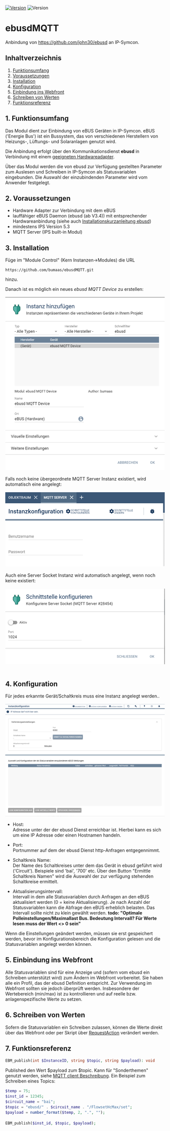 [![Version](https://img.shields.io/badge/Symcon-PHPModul-red.svg)](https://www.symcon.de/service/dokumentation/entwicklerbereich/sdk-tools/sdk-php/)
![Version](https://img.shields.io/badge/Symcon%20Version-5.3%20%3E-blue.svg)

# ebusdMQTT
   Anbindung von https://github.com/john30/ebusd an IP-Symcon.
 
   ## Inhaltverzeichnis
   1. [Funktionsumfang](#1-funktionsumfang)
   2. [Voraussetzungen](#2-voraussetzungen)
   3. [Installation](#3-installation)
   4. [Konfiguration](#4-konfiguration)
   5. [Einbindung ins Webfront](#5-einbindung-ins-webfront)
   6. [Schreiben von Werten](#6-schreiben-von-werten)
   7. [Funktionsreferenz](#7-funktionsreferenz)
    
## 1. Funktionsumfang

Das Modul dient zur Einbindung von eBUS Geräten in IP-Symcon. eBUS ('Energie Bus') ist ein Bussystem, das von verschiedenen Herstellern von Heizungs-, Lüftungs- und Solaranlagen genutzt wird.

Die Anbindung erfolgt über den Kommunikationsdienst **ebusd** in Verbindung mit einem [geeigneten Hardwareadapter](https://github.com/john30/ebusd/wiki/6.-Hardware).

Über das Modul werden die von ebusd zur Verfügung gestellten Parameter zum Auslesen und Schreiben in IP-Symcon als Statusvariablen eingebunden. Die Auswahl der einzubindenden Parameter wird vom Anwender festgelegt.

  

 
## 2. Voraussetzungen

* Hardware Adapter zur Verbindung mit dem eBUS
* lauffähiger eBUS Daemon (ebusd (ab V3.4)) mit entsprechender Hardwareanbindung (siehe auch [Installationskurzanleitung ebusd](docs/de/InstallEbusdREADME.md))
* mindestens IPS Version 5.3
* MQTT Server (IPS built-in Modul) 


## 3. Installation
Füge im "Module Control" (Kern Instanzen->Modules) die URL 
```
https://github.com/bumaas/ebusdMQTT.git
```
hinzu.

Danach ist es möglich ein neues _ebusd MQTT Device_ zu erstellen:<br><br>
![Instanz erstellen](imgs/InstanzErstellen.png?raw=true "Instanz erstellen")
<br><br>Falls noch keine übergeordnete MQTT Server Instanz existiert, wird automatisch eine angelegt:<br><br>
![MQTT Server Instanz erstellen](imgs/InstanzErstellenMQTTServer.png?raw=true "MQTT Server Instanz erstellen")
<br><br>Auch eine Server Socket Instanz wird automatisch angelegt, wenn noch keine existiert:<br><br>
![MQTT Server Instanz erstellen](imgs/InstanzErstellenServerSocket.png?raw=true "Server Socket Instanz erstellen")
<br><br>

## 4. Konfiguration
Für jedes erkannte Gerät/Schaltkreis muss eine Instanz angelegt werden..<br><br>
![Instanz konfigurieren](imgs/InstanzKonfigurieren.png?raw=true "Instanz konfigurieren")
-  Host:<br>
Adresse unter der der ebusd Dienst erreichbar ist. Hierbei kann es sich um eine IP Adresse oder einen Hostnamen handeln.  

- Port:<br>
Portnummer auf dem der ebusd Dienst http-Anfragen entgegennimmt.

- Schaltkreis Name:<br>
Der Name des Schaltkreises unter dem das Gerät in ebusd geführt wird ('Circuit'). Beispiele sind 'bai', '700' etc. Über den Button "Ermittle Schaltkreis Namen" wird die Auswahl der zur verfügung stehenden Schaltkreise ermittelt.

- Aktualisierungsintervall:<br>
Intervall in dem alle Statusvariablen durch Anfragen an den eBUS aktualisiert werden (0 = keine Aktualisierung). Je nach Anzahl der Statusvariablen kann die Abfrage den eBUS erheblich belasten. Das Intervall sollte nicht zu klein gewählt werden.
**todo: "Optimale Polleinstellungen/Maximallast Bus. Bedeutung Intervall? Für Werte lesen muss der Wert <> 0 sein"**

Wenn die Einstellungen geändert werden, müssen sie erst gespeichert werden, bevor im Konfigurationsbereich die Konfiguration gelesen und die Statusvariablen angelegt werden können.

## 5. Einbindung ins Webfront
Alle Statusvariablen sind für eine Anzeige und (sofern vom ebusd ein Schreiben unterstützt wird) zum Ändern im Webfront vorbereitet. Sie haben alle ein Profil, das der ebusd Definition entspricht.
Zur Verwendung im Webfront sollten sie jedoch überprüft werden. Insbesondere der Wertebereich (min/max) ist zu kontrollieren und auf reelle bzw. anlagenspezifische Werte zu setzen.

## 6. Schreiben von Werten
Sofern die Statusvariablen ein Schreiben zulassen, können die Werte direkt über das Webfront oder per Skript über [RequestAction](https://www.symcon.de/service/dokumentation/befehlsreferenz/variablenzugriff/requestaction/) verändert werden.

## 7. Funktionsreferenz

```php
EBM_publish(int $InstanceID, string $topic, string $payload): void
```
Published den Wert $payload zum $topic. Kann für "Sonderthemen" genutzt werden, siehe [MQTT client Beschreibung](https://github.com/john30/ebusd/wiki/3.3.-MQTT-client).
Ein Beispiel zum Schreiben eines Topics:
``` php
$temp = 75;
$inst_id = 12345;
$circuit_name = "bai";
$topic = "ebusd/" . $circuit_name . "/FlowsetHcMax/set";
$payload = number_format($temp, 2, ".", "");

EBM_publish($inst_id, $topic, $payload);
```

